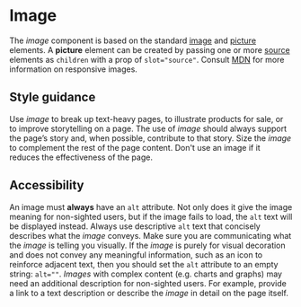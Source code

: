 # Image
The *image* component is based on the standard [image](https://developer.mozilla.org/en-US/docs/Web/HTML/Element/img) and [picture](https://developer.mozilla.org/en-US/docs/Web/HTML/Element/picture) elements. A **picture** element can be created by passing one or more [source](https://developer.mozilla.org/en-US/docs/Web/HTML/Element/source) elements as `children` with a prop of `slot="source"`. Consult [MDN](https://developer.mozilla.org/en-US/docs/Learn/HTML/Multimedia_and_embedding/Responsive_images) for more information on responsive images.

## Style guidance
Use *image* to break up text-heavy pages, to illustrate products for sale, or to improve storytelling on a page. The use of *image* should always support the page’s story and, when possible, contribute to that story. Size the *image* to complement the rest of the page content. Don't use an image if it reduces the effectiveness of the page.

## Accessibility
An image must **always** have an `alt` attribute. Not only does it give the image meaning for non-sighted users, but if the image fails to load, the `alt` text will be displayed instead. Always use descriptive `alt` text that concisely describes what the *image* conveys. Make sure you are communicating what the *image* is telling you visually. If the *image* is purely for visual decoration and does not convey any meaningful information, such as an icon to reinforce adjacent text, then you should set the `alt` attribute to an empty string: `alt=""`. *Images* with complex content (e.g. charts and graphs) may need an additional description for non-sighted users. For example, provide a link to a text description or describe the *image* in detail on the page itself.
